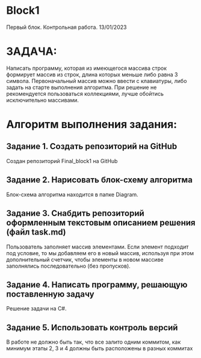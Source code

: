 # Block1
Первый блок. Контрольная работа. 13/01/2023

# ЗАДАЧА:
Написать программу, которая из имеющегося массива строк формирует массив из строк, длина которых меньше либо равна 3 символа. Первоначальный массив можно ввести с клавиатуры, либо задать на старте выполнения алгоритма. При решение не рекомендуется пользоваться коллекциями, лучше обойтись исключительно массивами.

# Алгоритм выполнения задания:

## Задание 1. Создать репозиторий на GitHub
Создан репозиторий Final_block1 на GitHub

## Задание 2. Нарисовать блок-схему алгоритма
Блок-схема алгоритма находится в папке Diagram.

## Задание 3. Снабдить репозиторий оформленным текстовым описанием решения (файл task.md)
Пользователь заполняет массив элементами.
Если элемент подходит под условие, то мы добавляем его в новый массив, используя при этом дополнительный счетчик, чтобы элементы в новом массиве заполнялись последовательно (без пропусков).

## Задание 4. Написать программу, решающую поставленную задачу
Решение задачи на C#.

## Задание 5. Использовать контроль версий
В работе не должно быть так, что все залито одним коммитом, как минимум этапы 2, 3 и 4 должны быть расположены в разных коммитах